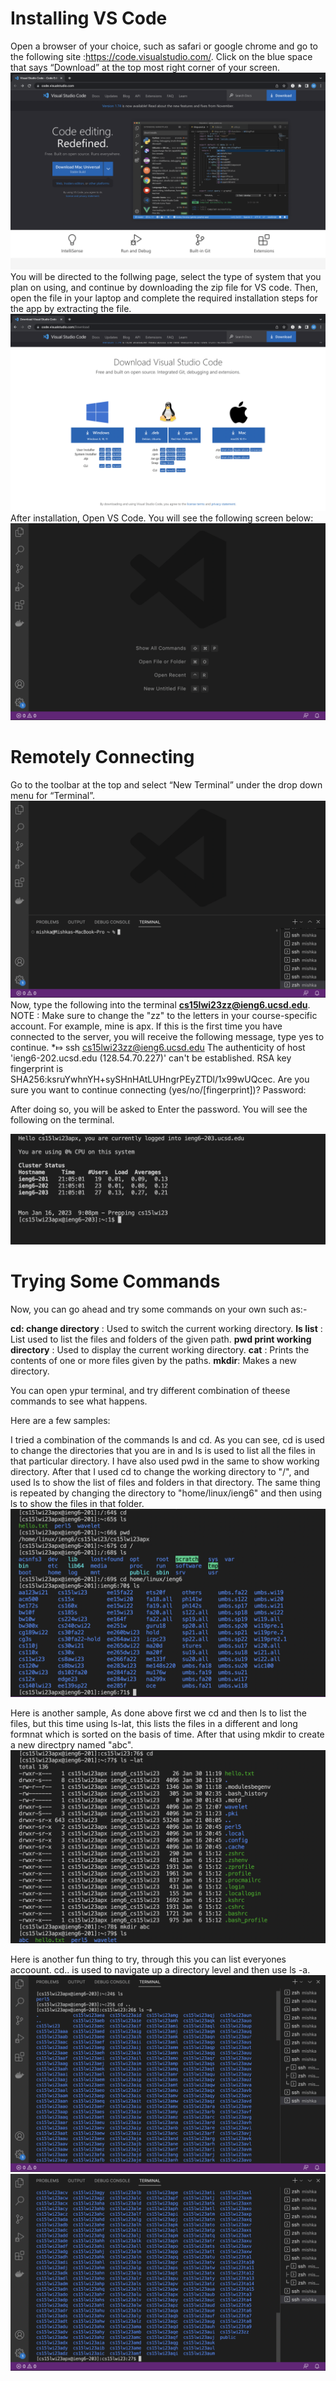 # Installing VS Code 
Open a browser of your choice, such as safari or google chrome and go to the following site :https://code.visualstudio.com/. Click on the blue space that says “Download” at the top most right corner of your screen.
![Image](ss2.png)
You will be directed to the follwing page, select the type of system that you plan on using, and continue by downloading the zip file for VS code. Then, open the file in your laptop and complete the required installation steps for the app by extracting the file.
![Image](ss3.png)
After installation, Open VS Code. You will see the following screen below:
![Image](ss1.png)

# Remotely Connecting
Go to the toolbar at the top and select “New Terminal” under the drop down menu for “Terminal”. 
![Image](ss4.png)
Now, type the following into the terminal **cs15lwi23zz@ieng6.ucsd.edu**. 
NOTE : Make sure to change the "zz" to  the letters in your course-specific account. For example, mine is apx.
If this is the first time you have connected to the server, you will receive the following message, type yes to continue. 
*⤇ ssh cs15lwi23zz@ieng6.ucsd.edu
The authenticity of host 'ieng6-202.ucsd.edu (128.54.70.227)' can't be established.
RSA key fingerprint is SHA256:ksruYwhnYH+sySHnHAtLUHngrPEyZTDl/1x99wUQcec.
Are you sure you want to continue connecting (yes/no/[fingerprint])? 
Password: 

After doing so, you will be asked to Enter the password. 
You will see the following on the terminal.

![Image](ss5.png)

# Trying Some Commands
Now, you can go ahead and try some commands on your own such as:-

**cd: change directory** : Used to switch the current working directory.
**ls list**  : List used to list the files and folders of the given path.
**pwd print working directory** : Used to display the current working directory.
**cat** : Prints the contents of one or more files given by the paths.
**mkdir**: Makes a new directory.

You can open ypur terminal, and try different combination of theese commands to see what happens.

Here are a few samples: 

I tried a combination of the commands ls and cd.
As you can see, cd is used to change the directories that you are in and ls is used to list all the files in that particular directory. 
I have also used pwd in the same to show working directory. 
After that I used cd to change the working directory to "/", and used ls to show the list of files and folders in that directory. 
The same thing is repeated by changing the directory to "home/linux/ieng6" and then using ls to show the files in that folder.
![Image](sss1.png)

Here is another sample, As done above first we cd and then ls to list the files, but this time using ls-lat, this lists the files in a different and long formnat which is sorted on the basis of time. After that using mkdir to create a new directpry named "abc". 
![Image](sss2.png)

Here is another fun thing to try, through this you can list everyones accoount. 
cd.. is used to navigate up a directory level and then use ls -a. 
![Image](ss6.png)
![Image](ss7.png)








  

